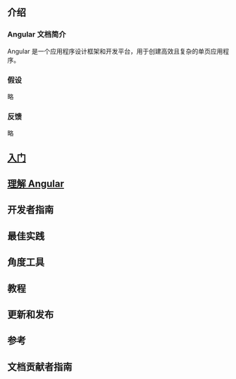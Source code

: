 ## 介绍
### Angular 文档简介
Angular 是一个应用程序设计框架和开发平台，用于创建高效且复杂的单页应用程序。

### 假设
略

### 反馈
略

## [入门](./GettingStarted.md)
## [理解 Angular](./UnderstandingAngular.md)
## 开发者指南
## 最佳实践
## 角度工具
## 教程
## 更新和发布
## 参考
## 文档贡献者指南